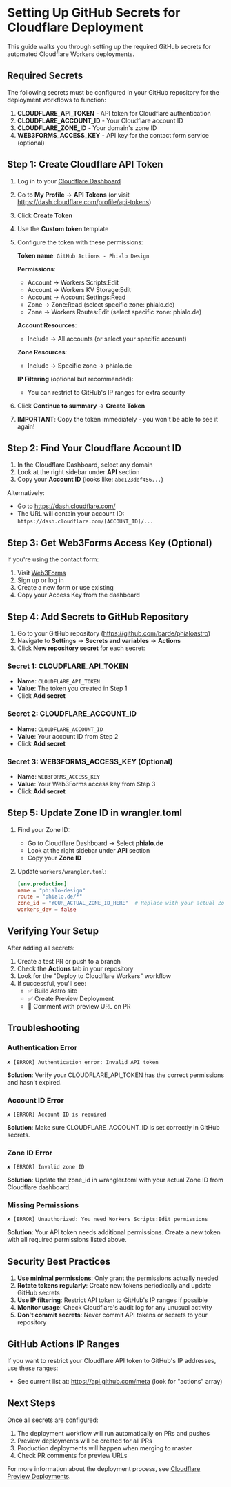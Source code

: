 # Setting Up GitHub Secrets for Cloudflare Deployment

This guide walks you through setting up the required GitHub secrets for automated Cloudflare Workers deployments.

## Required Secrets

The following secrets must be configured in your GitHub repository for the deployment workflows to function:

1. **CLOUDFLARE_API_TOKEN** - API token for Cloudflare authentication
2. **CLOUDFLARE_ACCOUNT_ID** - Your Cloudflare account ID
3. **CLOUDFLARE_ZONE_ID** - Your domain's zone ID
4. **WEB3FORMS_ACCESS_KEY** - API key for the contact form service (optional)

## Step 1: Create Cloudflare API Token

1. Log in to your [Cloudflare Dashboard](https://dash.cloudflare.com)
2. Go to **My Profile** → **API Tokens** (or visit https://dash.cloudflare.com/profile/api-tokens)
3. Click **Create Token**
4. Use the **Custom token** template
5. Configure the token with these permissions:

   **Token name**: `GitHub Actions - Phialo Design`

   **Permissions**:
   - Account → Workers Scripts:Edit
   - Account → Workers KV Storage:Edit  
   - Account → Account Settings:Read
   - Zone → Zone:Read (select specific zone: phialo.de)
   - Zone → Workers Routes:Edit (select specific zone: phialo.de)

   **Account Resources**:
   - Include → All accounts (or select your specific account)

   **Zone Resources**:
   - Include → Specific zone → phialo.de

   **IP Filtering** (optional but recommended):
   - You can restrict to GitHub's IP ranges for extra security

6. Click **Continue to summary** → **Create Token**
7. **IMPORTANT**: Copy the token immediately - you won't be able to see it again!

## Step 2: Find Your Cloudflare Account ID

1. In the Cloudflare Dashboard, select any domain
2. Look at the right sidebar under **API** section
3. Copy your **Account ID** (looks like: `abc123def456...`)

Alternatively:
- Go to https://dash.cloudflare.com/
- The URL will contain your account ID: `https://dash.cloudflare.com/[ACCOUNT_ID]/...`

## Step 3: Get Web3Forms Access Key (Optional)

If you're using the contact form:

1. Visit [Web3Forms](https://web3forms.com)
2. Sign up or log in
3. Create a new form or use existing
4. Copy your Access Key from the dashboard

## Step 4: Add Secrets to GitHub Repository

1. Go to your GitHub repository (https://github.com/barde/phialoastro)
2. Navigate to **Settings** → **Secrets and variables** → **Actions**
3. Click **New repository secret** for each secret:

### Secret 1: CLOUDFLARE_API_TOKEN
- **Name**: `CLOUDFLARE_API_TOKEN`
- **Value**: The token you created in Step 1
- Click **Add secret**

### Secret 2: CLOUDFLARE_ACCOUNT_ID
- **Name**: `CLOUDFLARE_ACCOUNT_ID`
- **Value**: Your account ID from Step 2
- Click **Add secret**

### Secret 3: WEB3FORMS_ACCESS_KEY (Optional)
- **Name**: `WEB3FORMS_ACCESS_KEY`
- **Value**: Your Web3Forms access key from Step 3
- Click **Add secret**

## Step 5: Update Zone ID in wrangler.toml

1. Find your Zone ID:
   - Go to Cloudflare Dashboard → Select **phialo.de**
   - Look at the right sidebar under **API** section
   - Copy your **Zone ID**

2. Update `workers/wrangler.toml`:
   ```toml
   [env.production]
   name = "phialo-design"
   route = "phialo.de/*"
   zone_id = "YOUR_ACTUAL_ZONE_ID_HERE"  # Replace with your actual Zone ID
   workers_dev = false
   ```

## Verifying Your Setup

After adding all secrets:

1. Create a test PR or push to a branch
2. Check the **Actions** tab in your repository
3. Look for the "Deploy to Cloudflare Workers" workflow
4. If successful, you'll see:
   - ✅ Build Astro site
   - ✅ Create Preview Deployment
   - 💬 Comment with preview URL on PR

## Troubleshooting

### Authentication Error
```
✘ [ERROR] Authentication error: Invalid API token
```
**Solution**: Verify your CLOUDFLARE_API_TOKEN has the correct permissions and hasn't expired.

### Account ID Error
```
✘ [ERROR] Account ID is required
```
**Solution**: Make sure CLOUDFLARE_ACCOUNT_ID is set correctly in GitHub secrets.

### Zone ID Error
```
✘ [ERROR] Invalid zone ID
```
**Solution**: Update the zone_id in wrangler.toml with your actual Zone ID from Cloudflare dashboard.

### Missing Permissions
```
✘ [ERROR] Unauthorized: You need Workers Scripts:Edit permissions
```
**Solution**: Your API token needs additional permissions. Create a new token with all required permissions listed above.

## Security Best Practices

1. **Use minimal permissions**: Only grant the permissions actually needed
2. **Rotate tokens regularly**: Create new tokens periodically and update GitHub secrets
3. **Use IP filtering**: Restrict API token to GitHub's IP ranges if possible
4. **Monitor usage**: Check Cloudflare's audit log for any unusual activity
5. **Don't commit secrets**: Never commit API tokens or secrets to your repository

## GitHub Actions IP Ranges

If you want to restrict your Cloudflare API token to GitHub's IP addresses, use these ranges:
- See current list at: https://api.github.com/meta (look for "actions" array)

## Next Steps

Once all secrets are configured:
1. The deployment workflow will run automatically on PRs and pushes
2. Preview deployments will be created for all PRs
3. Production deployments will happen when merging to master
4. Check PR comments for preview URLs

For more information about the deployment process, see [Cloudflare Preview Deployments](./cloudflare-preview-deployments.md).